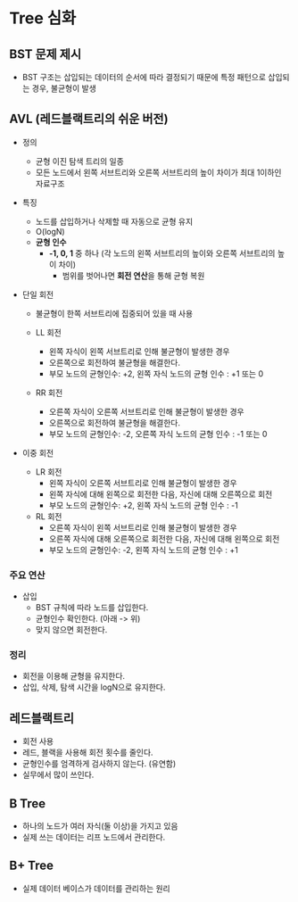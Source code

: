 # Tree 심화

## BST 문제 제시

- BST 구조는 삽입되는 데이터의 순서에 따라 결정되기 때문에 특정 패턴으로 삽입되는 경우, 불균형이 발생

## AVL (레드블랙트리의 쉬운 버전)

- 정의
    - 균형 이진 탐색 트리의 일종
    - 모든 노드에서 왼쪽 서브트리와 오른쪽 서브트리의 높이 차이가 최대 1이하인 자료구조

- 특징
    - 노드를 삽입하거나 삭제할 때 자동으로 균형 유지
    - O(logN)
    - **균형 인수**
        - **-1, 0, 1** 중 하나 (각 노드의 왼쪽 서브트리의 높이와 오른쪽 서브트리의 높이 차이)
            - 범위를 벗어나면 **회전 연산**을 통해 균형 복원
         
- 단일 회전
    - 불균형이 한쪽 서브트리에 집중되어 있을 때 사용

    - LL 회전
        - 왼쪽 자식이 왼쪽 서브트리로 인해 불균형이 발생한 경우
        - 오른쪽으로 회전하여 불균형을 해결한다.
        - 부모 노드의 균형인수: +2, 왼쪽 자식 노드의 균형 인수 : +1 또는 0

    - RR 회전
        - 오른쪽 자식이 오른쪽 서브트리로 인해 불균형이 발생한 경우
        - 오른쪽으로 회전하여 불균형을 해결한다.
        - 부모 노드의 균형인수: -2, 오른쪽 자식 노드의 균형 인수 : -1 또는 0

- 이중 회전

    - LR 회전
        - 왼쪽 자식이 오른쪽 서브트리로 인해 불균형이 발생한 경우
        - 왼쪽 자식에 대해 왼쪽으로 회전한 다음, 자신에 대해 오른쪽으로 회전
        - 부모 노드의 균형인수: +2, 왼쪽 자식 노드의 균형 인수 : -1
    - RL 회전
        - 오른쪽 자식이 왼쪽 서브트리로 인해 불균형이 발생한 경우
        - 오른쪽 자식에 대해 오른쪽으로 회전한 다음, 자신에 대해 왼쪽으로 회전
        - 부모 노드의 균형인수: -2, 왼쪽 자식 노드의 균형 인수 : +1

### 주요 연산

- 삽입
    - BST 규칙에 따라 노드를 삽입한다.
    - 균형인수 확인한다. (아래 -> 위)
    - 맞지 않으면 회전한다.


### 정리

- 회전을 이용해 균형을 유지한다.
- 삽입, 삭제, 탐색 시간을 logN으로 유지한다.

## 레드블랙트리

- 회전 사용
- 레드, 블랙을 사용해 회전 횟수를 줄인다.
- 균형인수를 엄격하게 검사하지 않는다. (유연함)
- 실무에서 많이 쓰인다.

## B Tree

- 하나의 노드가 여러 자식(둘 이상)을 가지고 있음
- 실제 쓰는 데이터는 리프 노드에서 관리한다.

## B+ Tree

- 실제 데이터 베이스가 데이터를 관리하는 원리
